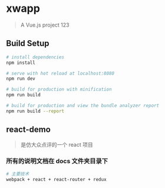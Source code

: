 # xwapp

> A Vue.js project
> 123

## Build Setup

``` bash
# install dependencies
npm install

# serve with hot reload at localhost:8080
npm run dev

# build for production with minification
npm run build

# build for production and view the bundle analyzer report
npm run build --report
```
## react-demo
>是仿大众点评的一个 react 项目

### 所有的说明文档在 docs 文件夹目录下

```bash
# 主要技术
webpack + react + react-router + redux 
```

